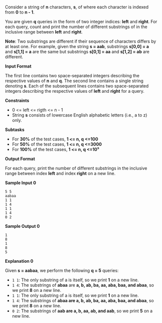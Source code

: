 Consider a string of **n** characters, **s**, of where each character is indexed from **0** to **n - 1**.

You are given **q** queries in the form of two integer indices: **left** and **right**. For each query, count and print the number of different substrings of  in the inclusive range between **left** and **right**.

**Note**: Two substrings are different if their sequence of characters differs by at least one. For example, given the string **s = aab**, substrings **s[0,0] = a** and **s[1,1] = a** are the same but substrings **s[0,1] = aa** and **s[1,2] = ab** are different.

**Input Format**

The first line contains two space-separated integers describing the respective values of **n** and **q**.
The second line contains a single string denoting **s**.
Each of the  subsequent lines contains two space-separated integers describing the respective values of **left** and **right** for a query.

**Constraints**

- 0 <= left <= rigth <= n - 1
- String **s** consists of lowercase English alphabetic letters (i.e., a to z) only.

**Subtasks**

- For **30%** of the test cases, **1 <= n, q <=100**
- For **50%** of the test cases, **1 <= n, q <=3000**
- For **100%** of the test cases, **1 <= n, q <=10⁵**

**Output Format**

For each query, print the number of different substrings in the inclusive range between index **left** and index **right** on a new line.

**Sample Input 0**
```
5 5
aabaa
1 1
1 4
1 1
1 4
0 2
```

**Sample Output 0**
```
1
8
1
8
5
```

**Explanation 0**

Given **s = aabaa**, we perform the following **q = 5** queries:

- ```1 1```: The only substring of a is itself, so we print **1** on a new line.
- ```1 4```: The substrings of **abaa** are **a, b, ab, ba, aa, aba, baa, and abaa**, so we print **8** on a new line.
- ```1 1```: The only substring of a is itself, so we print **1** on a new line.
- ```1 4```: The substrings of **abaa are a, b, ab, ba, aa, aba, baa, and abaa**, so we print **8** on a new line.
- ```0 2```: The substrings of **aab are a, b, aa, ab, and aab**, so we print **5** on a new line.